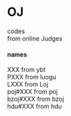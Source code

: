 # OJ              
codes                 
from online Judges            
#### names                                                
XXX from ybt                            
PXXX from luogu               
LXXX from Loj            
poj#XXX from poj              
bzoj#XXX from bzoj            
hdu#XXX from hdu                 
